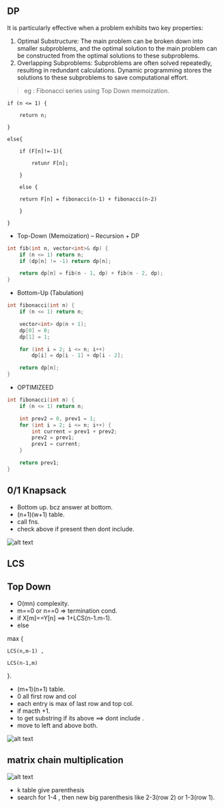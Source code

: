 ## DP

It is particularly effective when a problem exhibits two key properties:

1. Optimal Substructure: The main problem can be broken down into smaller subproblems, and the optimal solution to the main problem can be constructed from the optimal solutions to these subproblems.
2. Overlapping Subproblems: Subproblems are often solved repeatedly, resulting in redundant calculations. Dynamic programming stores the solutions to these subproblems to save computational effort.

> eg :  Fibonacci series using Top Down memoization.

    if (n <= 1) {

        return n;

    }

    else{

        if (F[n]!=-1){

            retunr F[n];

        }

        else {

        return F[n] = fibonacci(n-1) + fibonacci(n-2)

        }

    }

- Top-Down (Memoization) – Recursion + DP

```cpp
int fib(int n, vector<int>& dp) {
    if (n <= 1) return n;
    if (dp[n] != -1) return dp[n];

    return dp[n] = fib(n - 1, dp) + fib(n - 2, dp);
}
```

- Bottom-Up (Tabulation)

```cpp
int fibonacci(int n) {
    if (n <= 1) return n;

    vector<int> dp(n + 1);
    dp[0] = 0;
    dp[1] = 1;

    for (int i = 2; i <= n; i++)
        dp[i] = dp[i - 1] + dp[i - 2];

    return dp[n];
}
```

- OPTIMIZEED 

```CPP
int fibonacci(int n) {
    if (n <= 1) return n;

    int prev2 = 0, prev1 = 1;
    for (int i = 2; i <= n; i++) {
        int current = prev1 + prev2;
        prev2 = prev1;
        prev1 = current;
    }

    return prev1;
}
```

##  0/1 Knapsack 

- Bottom up. bcz answer at bottom.
- (n+1)(w+1) table.
- call fns.
- check above if present then dont include.

![alt text](<Screenshot 2025-04-06 at 12.21.47 PM.png>)

## LCS 

## Top Down

- O(mn) complexity.
- m==0 or n==0 => termination cond.
- if X[m]==Y[n] ==> 1+LCS(n-1.m-1).
- else 

max {

    LCS(n,m-1) , 

    LCS(n-1,m)

}.

- (m+1)(n+1) table.
- 0 all first row and col
- each entry is max of last row and top col.
- if macth +1. 
- to get substring if its above ==> dont include . 
- move to left and above both.

![alt text](<Screenshot 2025-04-06 at 12.33.56 PM.png>)


## matrix chain multiplication

![alt text](<Screenshot 2025-04-07 at 12.31.07 AM.png>)

- k table give parenthesis 
- search for 1-4 , then new big parenthesis like 2-3(row 2) or 1-3(row 1).
